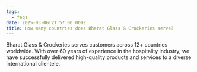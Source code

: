 ```yaml
---
tags:
  - faqs
date: 2025-05-06T21:57:00.000Z
title: How many countries does Bharat Glass & Crockeries serve?
---
```

Bharat Glass & Crockeries serves customers across 12+ countries worldwide. With over 60 years of experience in the hospitality industry, we have successfully delivered high-quality products and services to a diverse international clientele.
